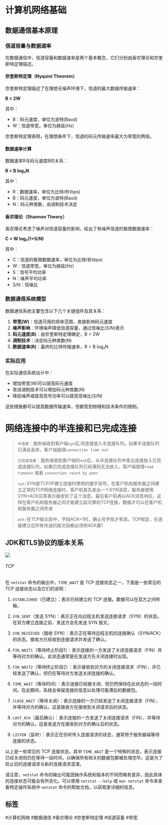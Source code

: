# 计算机网络基础

## 数据通信基本原理

### 信道容量与数据速率

在数据通信中，信道容量和数据速率是两个基本概念，它们分别由香农理论和奈奎斯特定理描述。

#### 奈奎斯特定理（Nyquist Theorem）

奈奎斯特定理描述了在理想无噪声环境下，信道的最大数据传输速率：

**B = 2W**

其中：
- B：码元速度，单位为波特(Baud)
- W：信道带宽，单位为赫兹(Hz)

奈奎斯特定理表明，在理想条件下，信道的码元传输速率最大为带宽的两倍。

#### 数据速率计算

数据速率R与码元速度B的关系：

**R = B log₂N**

其中：
- R：数据速率，单位为比特/秒(bps)
- B：码元速度，单位为波特(Baud)
- N：码元种类数，由调制技术决定

#### 香农理论（Shannon Theory）

香农理论考虑了噪声对信道容量的影响，给出了有噪声信道的极限数据速率：

**C = W log₂(1+S/N)**

其中：
- C：信道的极限数据速率，单位为比特/秒(bps)
- W：信道带宽，单位为赫兹(Hz)
- S：信号平均功率
- N：噪声平均功率
- S/N：信噪比

### 数据通信系统模型

数据通信系统主要包含以下几个关键组件及其关系：

1. **带宽(W)**：信道可用的频率范围，直接影响码元速度
2. **噪声影响**：环境噪声降低信道容量，通过信噪比(S/N)表示
3. **码元速度(B)**：由奈奎斯特定理确定，B = 2W
4. **调制技术**：决定码元种类数(N)
5. **数据速率(R)**：最终的比特传输速率，R = B log₂N

### 实际应用

在实际通信系统设计中：
- 增加带宽(W)可以提高码元速度
- 改进调制技术可以增加码元种类数(N)
- 降低噪声或提高信号功率可以提高信噪比(S/N)

这些措施都可以提高数据传输速率，但都受到物理和技术条件的限制。

# 网络连接中的半连接和已完成连接

> `半连接`：服务端收到客户端`syn`后,将连接放入半连接队列。如果半连接队列已满会丢弃，客户端报错`connection time out`
> 
> `已完成连接`：服务端收到客户端的`ack`后，从半连接队列中拿出连接放入已完成连接队列。如果已完成连接队列已经满则无法放入，客户端报错`read timeout` 或者 `connection reset by peer`
> 
> `syn:`SYN是TCP/IP建立连接时使用的握手信号。在客户机和服务器之间建立正常的TCP网络连接时，客户机首先发出一个SYN消息，服务器使用SYN+ACK应答表示接收到了这个消息，最后客户机再以ACK消息响应。这样在客户机和服务器之间才能建立起可靠的TCP连接，数据才可以在客户机和服务器之间传递
> 
> `ack:`在TCP报文段中，字段ACK=1时，确认号字段才有效。TCP规定，在连接建立后所有传送的报文段都必须把ACK置1

## JDK和TLS协议的版本关系

![](https://img-blog.csdnimg.cn/20181226233209538.png?x-oss-process=image/watermark,type_ZmFuZ3poZW5naGVpdGk,shadow_10,text_aHR0cHM6Ly9ibG9nLmNzZG4ubmV0L01lbG9fRmVuZ1poaQ==,size_16,color_FFFFFF,t_70)

###### TCP

在 `netstat` 命令的输出中，`TIME_WAIT` 是 TCP 连接状态之一。下面是一些常见的 TCP 连接状态以及它们的说明：

1. `ESTABLISHED`（已建立）：表示已经建立的 TCP 连接。数据可以在双方之间传输。

2. `SYN_SENT`（发送 SYN）：表示正在向远程主机发送连接请求（SYN）的状态。在双方建立连接之前，发送方会先发送 SYN 报文。

3. `SYN_RECEIVED`（接收 SYN）：表示正在等待远程主机的连接确认（SYN/ACK）的状态。接收方已经收到连接请求并发送了确认。

4. `FIN_WAIT1`（等待终止阶段1）：表示连接的一方发送了关闭连接请求（FIN）并等待对方的确认。此状态通常是在发送方先关闭连接时出现。

5. `FIN_WAIT2`（等待终止阶段2）：表示接收到对方的关闭连接请求（FIN），并已经发送了确认，但仍在等待对方发送关闭连接的确认。

6. `TIME_WAIT`（等待时间）：表示连接已经被关闭，但仍然保持在此状态的一段时间。在此期间，系统会保留连接的信息以处理可能滞后的数据包。

7. `CLOSE_WAIT`（等待关闭）：表示连接的一方已经发送了关闭连接请求（FIN），并等待对方的确认。这是接收方在接收到关闭请求后的状态。

8. `LAST_ACK`（最后确认）：表示连接的一方发送了关闭连接请求（FIN），并等待对方的确认。这是发送方在接收到对方的确认后的状态。

9. `LISTEN`（监听）：表示正在侦听传入连接请求的状态，通常用于服务器端等待连接的状态。

以上是一些常见的 TCP 连接状态，其中 `TIME_WAIT` 是一个特殊的状态，表示连接已经关闭但仍在等待一段时间，以确保所有相关的数据包都被处理完毕。这是为了防止旧的连接请求与新的连接请求混淆。

请注意，`netstat` 命令的输出可能因操作系统和版本的不同而略有差异，因此具体的连接状态可能会有所变化。可以使用 `netstat --help` 或 `man netstat` 命令来查看特定操作系统中 `netstat` 命令的帮助文档，以获取更详细的信息。


## 标签
#计算机网络 #数据通信 #香农理论 #奈奎斯特定理 #信道容量 #带宽